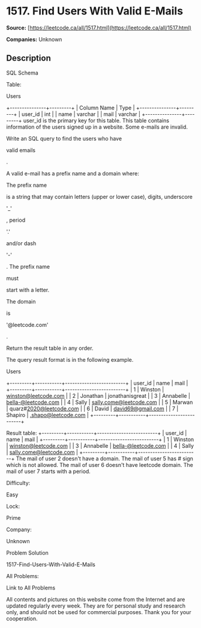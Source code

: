 # 1517. Find Users With Valid E-Mails

**Source:** [https://leetcode.ca/all/1517.html](https://leetcode.ca/all/1517.html)

**Companies:** Unknown

## Description

SQL Schema

Table:

Users

+---------------+---------+
| Column Name   | Type    |
+---------------+---------+
| user_id       | int     |
| name          | varchar |
| mail          | varchar |
+---------------+---------+
user_id is the primary key for this table.
This table contains information of the users signed up in a website. Some e-mails are invalid.

Write an SQL query to find the users who have

valid emails

.

A valid e-mail has a prefix name and a domain where:

The prefix name

is a string that may contain letters (upper or
                    lower case), digits, underscore

'_'

, period

'.'

and/or
                    dash

'-'

. The prefix name

must

start with a
                    letter.

The domain

is

'@leetcode.com'

.

Return the result table in any order.

The query result format is in the following example.

Users

+---------+-----------+-------------------------+
| user_id | name      | mail                    |
+---------+-----------+-------------------------+
| 1       | Winston   | winston@leetcode.com    |
| 2       | Jonathan  | jonathanisgreat         |
| 3       | Annabelle | bella-@leetcode.com     |
| 4       | Sally     | sally.come@leetcode.com |
| 5       | Marwan    | quarz#2020@leetcode.com |
| 6       | David     | david69@gmail.com       |
| 7       | Shapiro   | .shapo@leetcode.com     |
+---------+-----------+-------------------------+

Result table:
+---------+-----------+-------------------------+
| user_id | name      | mail                    |
+---------+-----------+-------------------------+
| 1       | Winston   | winston@leetcode.com    |
| 3       | Annabelle | bella-@leetcode.com     |
| 4       | Sally     | sally.come@leetcode.com |
+---------+-----------+-------------------------+
The mail of user 2 doesn't have a domain.
The mail of user 5 has # sign which is not allowed.
The mail of user 6 doesn't have leetcode domain.
The mail of user 7 starts with a period.

Difficulty:

Easy

Lock:

Prime

Company:

Unknown

Problem Solution

1517-Find-Users-With-Valid-E-Mails

All Problems:

Link to All Problems

All contents and pictures on this website come from the Internet and are updated regularly every week. They are for personal study and research only, and should not be used for commercial purposes. Thank you for your cooperation.

